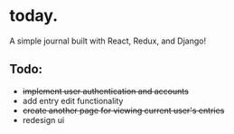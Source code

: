 # today.
A simple journal built with React, Redux, and Django!

## Todo: 
- ~~implement user authentication and accounts~~
- add entry edit functionality 
- ~~create another page for viewing current user's entries~~
- redesign ui
